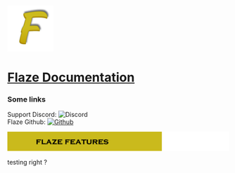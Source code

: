 ![Flaze](images/logo.png)
# [Flaze Documentation](https://github.com/furiozia/Flaze/wiki)  

### Some links
Support Discord: ![Discord](https://discordapp.com/api/guilds/813024193968734239/widget.png)  
Flaze Github: [![Github](https://img.shields.io/badge/Github-Flaze-orange?style=flat-square)](https://github.com/FlazeBot)
  
  
![Flaze Features](images/flaze_features.png)  

testing right ?
